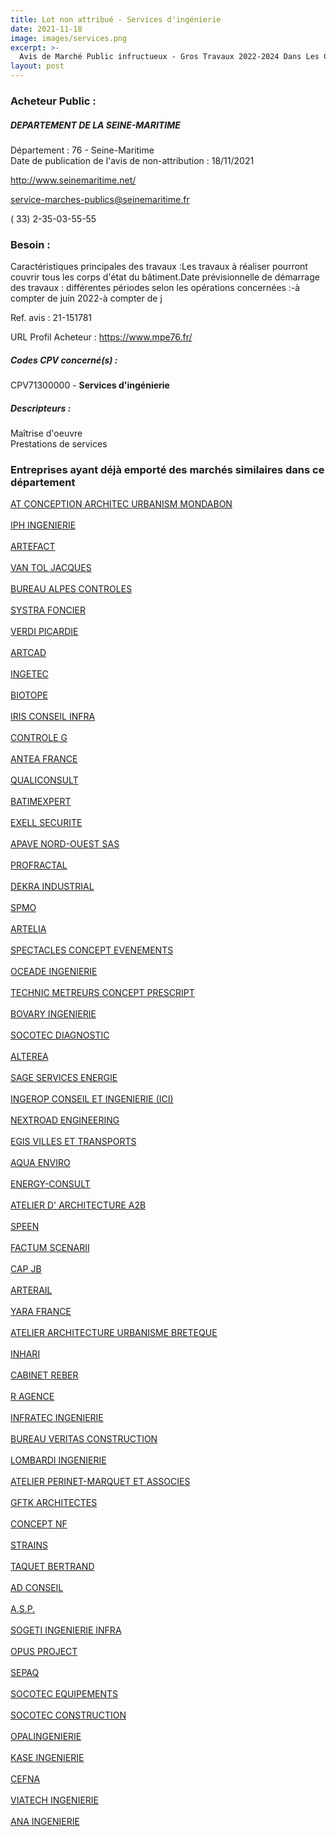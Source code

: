 ```yaml
---
title: Lot non attribué - Services d'ingénierie
date: 2021-11-18
image: images/services.png
excerpt: >-
  Avis de Marché Public infructueux - Gros Travaux 2022-2024 Dans Les Collèges Du Département De La Seine Maritime : Marche De Maîtrise oeuvre
layout: post
---
```


### Acheteur Public :
##### DEPARTEMENT DE LA SEINE-MARITIME
Département : 76 - Seine-Maritime<br/>
Date de publication de l'avis de non-attribution : 18/11/2021


http://www.seinemaritime.net/

service-marches-publics@seinemaritime.fr

( 33) 2-35-03-55-55
### Besoin :

Caractéristiques principales des travaux :Les travaux à réaliser pourront couvrir tous les corps d'état du bâtiment.Date prévisionnelle de démarrage des travaux : différentes périodes selon les opérations concernées :-à compter de juin 2022-à compter de j

Ref. avis : 21-151781

URL Profil Acheteur : https://www.mpe76.fr/

##### Codes CPV concerné(s) :
CPV71300000 - **Services d'ingénierie** <br/>

##### Descripteurs :
Maîtrise d'oeuvre <br/>
Prestations de services <br/>

### Entreprises ayant déjà emporté des marchés similaires dans ce département
<a href="/entreprise-545/siren-316733476">AT CONCEPTION ARCHITEC URBANISM MONDABON</a><br/><br/>
<a href="/entreprise-546/siren-321782781">IPH INGENIERIE</a><br/><br/>
<a href="/entreprise-546/siren-323913632">ARTEFACT</a><br/><br/>
<a href="/entreprise-547/siren-329688709">VAN TOL JACQUES</a><br/><br/>
<a href="/entreprise-550/siren-351812698">BUREAU ALPES CONTROLES</a><br/><br/>
<a href="/entreprise-552/siren-380465971">SYSTRA FONCIER</a><br/><br/>
<a href="/entreprise-552/siren-383012564">VERDI PICARDIE</a><br/><br/>
<a href="/entreprise-552/siren-383245131">ARTCAD</a><br/><br/>
<a href="/entreprise-553/siren-385311519">INGETEC</a><br/><br/>
<a href="/entreprise-553/siren-390613610">BIOTOPE</a><br/><br/>
<a href="/entreprise-554/siren-391524063">IRIS CONSEIL INFRA</a><br/><br/>
<a href="/entreprise-554/siren-392202339">CONTROLE G</a><br/><br/>
<a href="/entreprise-554/siren-393206735">ANTEA FRANCE</a><br/><br/>
<a href="/entreprise-555/siren-401449855">QUALICONSULT</a><br/><br/>
<a href="/entreprise-556/siren-409430675">BATIMEXPERT</a><br/><br/>
<a href="/entreprise-556/siren-409766375">EXELL SECURITE</a><br/><br/>
<a href="/entreprise-558/siren-419671425">APAVE NORD-OUEST SAS</a><br/><br/>
<a href="/entreprise-559/siren-429504954">PROFRACTAL</a><br/><br/>
<a href="/entreprise-560/siren-433250834">DEKRA INDUSTRIAL</a><br/><br/>
<a href="/entreprise-561/siren-439291600">SPMO</a><br/><br/>
<a href="/entreprise-562/siren-444523526">ARTELIA</a><br/><br/>
<a href="/entreprise-562/siren-444532915">SPECTACLES CONCEPT EVENEMENTS</a><br/><br/>
<a href="/entreprise-562/siren-449454719">OCEADE INGENIERIE</a><br/><br/>
<a href="/entreprise-563/siren-451200836">TECHNIC METREURS CONCEPT PRESCRIPT</a><br/><br/>
<a href="/entreprise-563/siren-452552805">BOVARY INGENIERIE</a><br/><br/>
<a href="/entreprise-564/siren-479076838">SOCOTEC DIAGNOSTIC</a><br/><br/>
<a href="/entreprise-564/siren-479558017">ALTEREA</a><br/><br/>
<a href="/entreprise-565/siren-489575050">SAGE SERVICES ENERGIE</a><br/><br/>
<a href="/entreprise-565/siren-489626135">INGEROP CONSEIL ET INGENIERIE (ICI)</a><br/><br/>
<a href="/entreprise-565/siren-489811109">NEXTROAD ENGINEERING</a><br/><br/>
<a href="/entreprise-566/siren-493334429">EGIS VILLES ET TRANSPORTS</a><br/><br/>
<a href="/entreprise-566/siren-494253826">AQUA ENVIRO</a><br/><br/>
<a href="/entreprise-567/siren-495037061">ENERGY-CONSULT</a><br/><br/>
<a href="/entreprise-569/siren-510035660">ATELIER D' ARCHITECTURE A2B</a><br/><br/>
<a href="/entreprise-570/siren-524915204">SPEEN</a><br/><br/>
<a href="/entreprise-570/siren-524929551">FACTUM SCENARII</a><br/><br/>
<a href="/entreprise-571/siren-530495761">CAP JB</a><br/><br/>
<a href="/entreprise-572/siren-537668303">ARTERAIL</a><br/><br/>
<a href="/entreprise-573/siren-622042422">YARA FRANCE</a><br/><br/>
<a href="/entreprise-575/siren-780998332">ATELIER ARCHITECTURE URBANISME BRETEQUE</a><br/><br/>
<a href="/entreprise-575/siren-781123856">INHARI</a><br/><br/>
<a href="/entreprise-575/siren-781143987">CABINET REBER</a><br/><br/>
<a href="/entreprise-575/siren-789252491">R AGENCE</a><br/><br/>
<a href="/entreprise-575/siren-790150171">INFRATEC INGENIERIE</a><br/><br/>
<a href="/entreprise-575/siren-790182786">BUREAU VERITAS CONSTRUCTION</a><br/><br/>
<a href="/entreprise-575/siren-791606460">LOMBARDI INGENIERIE</a><br/><br/>
<a href="/entreprise-576/siren-795177344">ATELIER PERINET-MARQUET ET ASSOCIES</a><br/><br/>
<a href="/entreprise-576/siren-799019195">GFTK ARCHITECTES</a><br/><br/>
<a href="/entreprise-576/siren-800473985">CONCEPT NF</a><br/><br/>
<a href="/entreprise-577/siren-801500794">STRAINS</a><br/><br/>
<a href="/entreprise-577/siren-804333722">TAQUET BERTRAND</a><br/><br/>
<a href="/entreprise-577/siren-808513915">AD CONSEIL</a><br/><br/>
<a href="/entreprise-579/siren-821822095">A.S.P.</a><br/><br/>
<a href="/entreprise-579/siren-823702048">SOGETI INGENIERIE INFRA</a><br/><br/>
<a href="/entreprise-580/siren-830246948">OPUS PROJECT</a><br/><br/>
<a href="/entreprise-580/siren-832254429">SEPAQ</a><br/><br/>
<a href="/entreprise-580/siren-834096695">SOCOTEC EQUIPEMENTS</a><br/><br/>
<a href="/entreprise-580/siren-834157513">SOCOTEC CONSTRUCTION</a><br/><br/>
<a href="/entreprise-580/siren-838069714">OPALINGENIERIE</a><br/><br/>
<a href="/entreprise-581/siren-840280267">KASE INGENIERIE</a><br/><br/>
<a href="/entreprise-581/siren-842142275">CEFNA</a><br/><br/>
<a href="/entreprise-581/siren-849043203">VIATECH INGENIERIE</a><br/><br/>
<a href="/entreprise-581/siren-850256363">ANA INGENIERIE</a><br/><br/>
